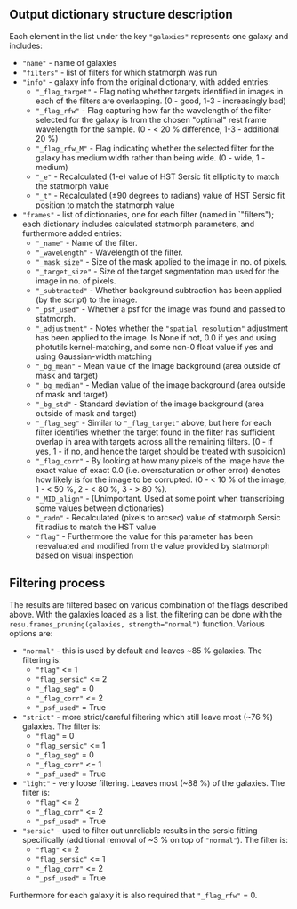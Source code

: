 Output dictionary structure description
--------------------------------

Each element in the list under the key `"galaxies"` represents one galaxy and includes:
- `"name"` - name of galaxies
- `"filters"` - list of filters for which statmorph was run
- `"info"` - galaxy info from the original dictionary, with added entries:
  - `"_flag_target"` - Flag noting whether targets identified in images in each of the filters are overlapping. (0 - good, 1-3 - increasingly bad)
  - `"_flag_rfw"` - Flag capturing how far the wavelength of the filter selected for the galaxy is from the chosen "optimal" rest frame wavelength for the sample. (0 - < 20 % difference, 1-3 - additional 20 %)
  - `"_flag_rfw_M"` - Flag indicating whether the selected filter for the galaxy has medium width rather than being wide. (0 - wide, 1 - medium)
  - `"_e"` - Recalculated (1-e) value of HST Sersic fit ellipticity to match the statmorph value
  - `"_t"` - Recalculated (±90 degrees to radians) value of HST Sersic fit position to match the statmorph value
- `"frames"` - list of dictionaries, one for each filter (named in `"filters"); each dictionary includes calculated statmorph parameters, and furthermore added entries:
  - `"_name"` - Name of the filter.
  - `"_wavelength"` - Wavelength of the filter.
  - `"_mask_size"` - Size of the mask applied to the image in no. of pixels.
  - `"_target_size"` - Size of the target segmentation map used for the image in no. of pixels.
  - `"_subtracted"` - Whether background subtraction has been applied (by the script) to the image.
  - `"_psf_used"` - Whether a psf for the image was found and passed to statmorph.
  - `"_adjustment"` - Notes whether the `"spatial resolution"` adjustment has been applied to the image. Is None if not, 0.0 if yes and using photutils kernel-matching, and some non-0 float value if yes and using Gaussian-width matching 
  - `"_bg_mean"` - Mean value of the image background (area outside of mask and target)
  - `"_bg_median"` - Median value of the image background (area outside of mask and target)
  - `"_bg_std"` - Standard deviation of the image background (area outside of mask and target)
  - `"_flag_seg"` - Similar to `"_flag_target"` above, but here for each filter identifies whether the target found in the filter has sufficient overlap in area with targets across all the remaining filters. (0 - if yes, 1 - if no, and hence the target should be treated with suspicion)
  - `"_flag_corr"` - By looking at how many pixels of the image have the exact value of exact 0.0 (i.e. oversaturation or other error) denotes how likely is for the image to be corrupted. (0 - < 10 % of the image, 1 - < 50 %, 2 - < 80 %, 3 - > 80 %).
  - `"_MID_align"` - (Unimportant. Used at some point when transcribing some values between dictionaries) 
  - `"_radn"` - Recalculated (pixels to arcsec) value of statmorph Sersic fit radius to match the HST value 
  - `"flag"` - Furthermore the value for this parameter has been reevaluated and modified from the value provided by statmorph based on visual inspection

Filtering process
-----------------

The results are filtered based on various combination of the flags described above. With the galaxies loaded as a list, the filtering can be done with the `resu.frames_pruning(galaxies, strength="normal")` function. Various options are:
- `"normal"` - this is used by default and leaves ~85 % galaxies. The filtering is:
  - `"flag"` <= 1
  - `"flag_sersic"` <= 2
  - `"_flag_seg"` = 0
  - `"_flag_corr"` <= 2
  - `"_psf_used"` = True
- `"strict"` - more strict/careful filtering which still leave most (~76 %) galaxies. The filter is:
  - `"flag"` = 0
  - `"flag_sersic"` <= 1
  - `"_flag_seg"` = 0
  - `"_flag_corr"` <= 1
  - `"_psf_used"` = True
- `"light"` - very loose filtering. Leaves most (~88 %) of the galaxies. The filter is:
  - `"flag"` <= 2
  - `"_flag_corr"` <= 2
  - `"_psf_used"` = True
- `"sersic"` - used to filter out unreliable results in the sersic fitting specifically (additional removal of ~3 % on top of `"normal"`). The filter is:
  - `"flag"` <= 2
  - `"flag_sersic"` <= 1
  - `"_flag_corr"` <= 2
  - `"_psf_used"` = True
    
Furthermore for each galaxy it is also required that `"_flag_rfw"` = 0.
